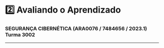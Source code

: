 # 2️⃣ Avaliando o Aprendizado

### **SEGURANÇA CIBERNÉTICA (ARA0076 / 7484656 / 2023.1) Turma 3002**

---